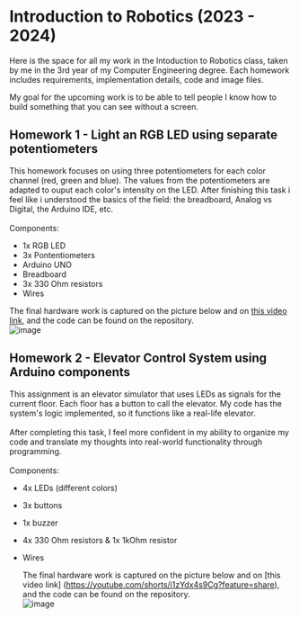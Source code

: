 # Introduction to Robotics (2023 - 2024)
Here is the space for all my work in the Intoduction to Robotics class, taken by me in the 3rd year of my Computer Engineering degree. Each homework includes requirements, implementation details, code and image files.

My goal for the upcoming work is to be able to tell people I know how to build something that you can see without a screen.

## Homework 1 - Light an RGB LED using separate potentiometers
This homework focuses on using three potentiometers for each color channel (red, green and blue). The values from the potentiometers are adapted to ouput each color's intensity on the LED.
After finishing this task i feel like i understood the basics of the field: the breadboard, Analog vs Digital, the Arduino IDE, etc.
<br> <br>
Components:
  - 1x RGB LED
  - 3x Pontentiometers
  - Arduino UNO
  - Breadboard
  - 3x 330 Ohm resistors
  - Wires

The final hardware work is captured on the picture below and on [this video link](https://youtu.be/odYh3JC_jyA?si=RXHRvevwee9fD3rG), and the code can be found on the repository. 
<br>
![image](https://github.com/stefanbrb10/introductiontorobotics/assets/35970743/0af54fdd-1940-4970-a4af-ea1c8e126ec9)

## Homework 2 - Elevator Control System using Arduino components
This assignment is an elevator simulator that uses LEDs as signals for the current floor. Each floor has a button to call the elevator. My code has the system's logic implemented, so it functions like a real-life elevator.<br> <br> After completing this task, I feel more confident in my ability to organize my code and translate my thoughts into real-world functionality through programming.
<br><br>
Components:
- 4x LEDs (different colors)
- 3x buttons
- 1x buzzer
- 4x 330 Ohm resistors & 1x 1kOhm resistor
- Wires

  The final hardware work is captured on the picture below and on [this video link] (https://youtube.com/shorts/i1zYdx4s9Cg?feature=share), and the code can be found on the repository.
  <br>
  ![image](https://github.com/stefanbrb10/introductiontorobotics/assets/35970743/888d47f4-f7b1-465b-a961-61a462445321)



